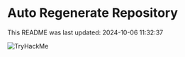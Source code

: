 # Auto Regenerate Repository

This README was last updated: 2024-10-06 11:32:37

 ![TryHackMe](https://tryhackme.com/badge/533634)